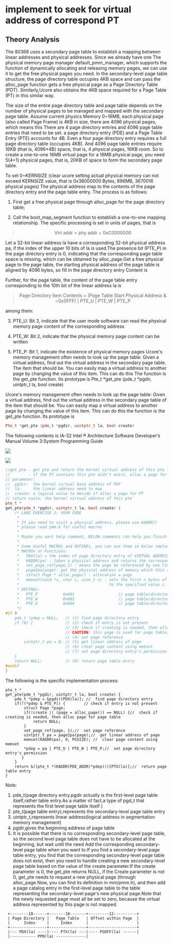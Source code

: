# implement to seek for virtual address of  correspond PT

## Theory Analysis

The 80368 uses a secondary page table to establish a mapping between linear addresses and physical addresses. Since we already have one The physical memory page manager default_pmm_manager, which supports the function of dynamically allocating and releasing memory pages, we can use it to get the free physical pages you need. In the secondary-level page table structure, the page directory table occupies 4KB space and can pass the alloc_page function gets a free physical page as a Page Directory Table (PDT). Similarly,Ucore also obtains the 4KB space required for a Page Table (PT) in this similar way.



The size of the entire page directory table and page table depends on the number of physical pages to be managed and mapped with the secondary page table. Assume current physics Memory 0~16MB, each physical page (also called Page Frame) is 4KB in size, there are 4096 physical pages, which means this
There are 4 page directory entries and 4096 page table entries that need to be set. a page directory entry (PDE) and a Page Table Entry (PTE) accounts for 4B. Even a four page directory entry requires a full page directory table (occupies 4KB). And 4096 page table entries require 16KB (that is, 4096*4B) space, that is, 4 physical pages, 16KB room. So to create a one-to-one 16MB virtual page for a 16MB physical page, you need 5(4+1) physical pages, that is, 20KB of space to form  the secondary page table.



To set 0~KERNSIZE (clear ucore setting actual physical memory can not exceed KERNSIZE value, that is  0x38000000 Bytes, 896MB, 3670016 physical pages) The physical address  map to the contents of the page directory entry and the page table entry.
The process is as follows:



1. First get a free physical page through alloc_page for the page directory table;

2. Call the boot_map_segment function to establish a one-to-one mapping relationship. The specific processing is set in units of pages, that is

  > <center>Virt addr = phy addr + 0xC0000000</center>

  Let a 32-bit linear address la have a corresponding 32-bit physical address pa, if the index of the upper 10 bits of la is used.The presence bit (PTE_P) in the page directory entry is 0, indicating that the corresponding page table space is missing, which can be obtained by alloc_page.Get a free physical page to the page table, the starting physical address of the page table is aligned by 4096 bytes, so fill in the page directory entry Content is

  Further, for the page table, the content of the page table entry corresponding to the 10th bit of the linear address la is

  > <center>Page Directory Item Contents = (Page Table Start Physical Address & ~0x0FFF) | PTE_U | PTE_W | PTE_P</center>

  among them:

3. PTE_U: Bit 3, indicate that the user mode software can read the physical memory page content of the corresponding address

4. PTE_W: Bit 2, indicate that the physical memory page content can be written

5. PTE_P: Bit 1, indicate the existence of physical memory pages
    Ucore's memory management often needs to look up the page table: Given a virtual address, find out the virtual address in the secondary page table.
    The item that should be. You can easily map a virtual address to another page by changing the value of this item. This can do this
    The function is the get_pte function. Its prototype is
    Pte_t *get_pte (pde_t *pgdir, uintptr_t la, bool create)

Ucore's memory management often needs to look up the page table: Given a virtual address, find out the virtual address in the secondary page table of the item that should be. You can easily map a virtual address to another page by changing the value of this item. This can do this the function is the get_pte function. Its prototype is 

```c++
Pte_t *get_pte (pde_t *pgdir, uintptr_t la, bool create)
```

The following contents is IA-32 Intel ® Architecture Software Developer’s Manual Volume 3:System Programming Guide

![](D:\Userlist\picture\computer\TIM截图20180914205447.png)

![](D:\Userlist\picture\computer\TIM截图20180914205554.png)



````c++
//get_pte - get pte and return the kernel virtual address of this pte for la
//        - if the PT contians this pte didn't exist, alloc a page for PT
// parameter:
//  pgdir:  the kernel virtual base address of PDT
//  la:     the linear address need to map
//  create: a logical value to decide if alloc a page for PT
// return vaule: the kernel virtual address of this pte
pte_t *
get_pte(pde_t *pgdir, uintptr_t la, bool create) {
    /* LAB2 EXERCISE 2: YOUR CODE
     *
     * If you need to visit a physical address, please use KADDR()
     * please read pmm.h for useful macros
     *
     * Maybe you want help comment, BELOW comments can help you finish the code
     *
     * Some Useful MACROs and DEFINEs, you can use them in below implementation.
     * MACROs or Functions:
     *   PDX(la) = the index of page directory entry of VIRTUAL ADDRESS la.
     *   KADDR(pa) : takes a physical address and returns the corresponding kernel virtual address.
     *   set_page_ref(page,1) : means the page be referenced by one time
     *   page2pa(page): get the physical address of memory which this (struct Page *) page  manages
     *   struct Page * alloc_page() : allocation a page
     *   memset(void *s, char c, size_t n) : sets the first n bytes of the memory area pointed by s
     *                                       to the specified value c.
     * DEFINEs:
     *   PTE_P           0x001                   // page table/directory entry flags bit : Present
     *   PTE_W           0x002                   // page table/directory entry flags bit : Writeable
     *   PTE_U           0x004                   // page table/directory entry flags bit : User can access
     */
#if 0
    pde_t *pdep = NULL;   // (1) find page directory entry
    if (0) {              // (2) check if entry is not present
                          // (3) check if creating is needed, then alloc page for page table
                          // CAUTION: this page is used for page table, not for common data page
                          // (4) set page reference
        uintptr_t pa = 0; // (5) get linear address of page
                          // (6) clear page content using memset
                          // (7) set page directory entry's permission
    }
    return NULL;          // (8) return page table entry
#endif
}
````

The following is the specific implementation process:

````
pte_t *
get_pte(pde_t *pgdir, uintptr_t la, bool create) {
    pde_t *pdep = &pgdir[PDX(la)]; //  find page directory entry
    if(!(*pdep & PTE_P)) {        // check if entry is not present
        struct Page *page;
        if(!create || (page = alloc_page()) == NULL) {//  check if creating is needed, then alloc page for page table
            return NULL;
        }
        set_page_ref(page, 1);//  set page reference
        uintptr_t pa = page2pa(page);//  get linear address of page
        memset(KADDR(pa), 0, PGSIZE); //  clear page content using memset
        *pdep = pa | PTE_U | PTE_W | PTE_P;//  set page directory entry's permission
       }
    }
    return &((pte_t *)KADDR(PDE_ADDR(*pdep)))[PTX(la)];//  return page table entry
}

````

Note:

1. pde_t(page directory entry.pgdir actually is the first-level page table itself,rather table entry.As a matter of fact,a type of pgd_t that represents the first level page table itself )
2. pte_t(page table entry),represents the secondary-level page table entry
3. uintptr_t,represents linear address(logical address in segmentation memory management)
4. pgdir,gives the beginning address of page table
5. It is possible that there is no corresponding secondary-level page table, so the second level page table does not have to be allocated at the beginning, but wait until the need Add the corresponding secondary-level page table when you want to.If you find a secondary-level page table entry, you find that the corresponding secondary-level page table does not exist, then you need to handle creating a new secondary-level page table based on the value of the create parameter.If the create parameter is 0, the get_pte returns NULL, if the Create parameter is not 0, get_pte needs to request a new physical page (through alloc_page.Now, you can find its definition in mm/pmm.h), and then add a page catalog entry in the first-level page table to the table representing the secondary-level page's new physical page.Note that the newly requested page must all be set to zero, because the virtual address represented by this page is not mapped.

```CQL
 +--------10------+-------10-------+---------12----------+
 | Page Directory |   Page Table   | Offset within Page  |
 |      Index     |     Index      |                     |
 +----------------+----------------+---------------------+
 |--- PDX(la) ----|---- PTX(la) ---|---- PGOFF(la) ------|
 |----------- PPN(la) -------------|
```

